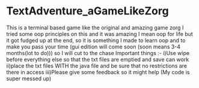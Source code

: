 # TextAdventure_aGameLikeZorg
This is a terminal based game like the original and amazing game zorg I tried some oop principles on this and it was amazing I 
mean oop for life but it got fudged up at the end, so it is something I made to learn oop and to make you pass your time (gui 
edition will come soon (soon means 3-4 months(lot to do))) so I will cut to the chase
Important things :-
     i)Use wipe before everything else so that the txt files are emptied and save can work 
     ii)place the txt files WITH the java file and be sure that no restrictions are there in access
     iii)Please give some feedback so it might help (My code is super messed up)




